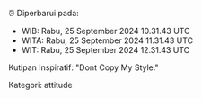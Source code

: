 ⏰ Diperbarui pada:
- WIB: Rabu, 25 September 2024 10.31.43 UTC
- WITA: Rabu, 25 September 2024 11.31.43 UTC
- WIT: Rabu, 25 September 2024 12.31.43 UTC

Kutipan Inspiratif:
"Dont Copy My Style."


Kategori: attitude

